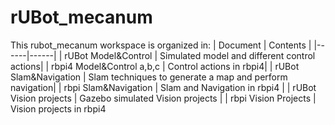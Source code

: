 # rUBot_mecanum
This rubot_mecanum workspace is organized in:
| Document | Contents   |
|------|------|
|   rUBot Model&Control  | Simulated model and different control actions|
|   rbpi4 Model&Control a,b,c | Control actions in rbpi4|
|   rUBot Slam&Navigation  | Slam techniques to generate a map and perform navigation|
| rbpi Slam&Navigation | Slam and Navigation in rbpi4 |
| rUBot Vision projects | Gazebo simulated Vision projects |
| rbpi Vision Projects | Vision projects in rbpi4
